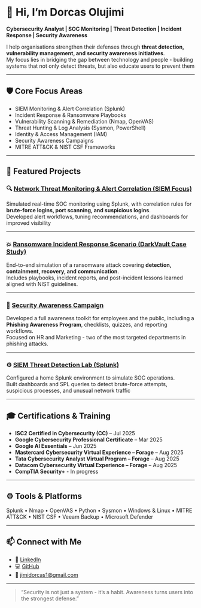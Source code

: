 # 👋 Hi, I’m Dorcas Olujimi  

**Cybersecurity Analyst | SOC Monitoring | Threat Detection | Incident Response | Security Awareness**

I help organisations strengthen their defenses through **threat detection, vulnerability management, and security awareness initiatives**.  
My focus lies in bridging the gap between technology and people - building systems that not only detect threats, but also educate users to prevent them

---

## 🛡️ Core Focus Areas
- SIEM Monitoring & Alert Correlation (Splunk)
- Incident Response & Ransomware Playbooks
- Vulnerability Scanning & Remediation (Nmap, OpenVAS)
- Threat Hunting & Log Analysis (Sysmon, PowerShell)
- Identity & Access Management (IAM)
- Security Awareness Campaigns
- MITRE ATT&CK & NIST CSF Frameworks

---

## 📂 Featured Projects

### 🔍 [Network Threat Monitoring & Alert Correlation (SIEM Focus)](https://github.com/jimidorcas/network-threat-monitoring)
Simulated real-time SOC monitoring using Splunk, with correlation rules for **brute-force logins, port scanning, and suspicious logins**.  
Developed alert workflows, tuning recommendations, and dashboards for improved visibility

---

### 💥 [Ransomware Incident Response Scenario (DarkVault Case Study)](https://github.com/jimidorcas/ransomware-incident-response)
End-to-end simulation of a ransomware attack covering **detection, containment, recovery, and communication**.  
Includes playbooks, incident reports, and post-incident lessons learned aligned with NIST guidelines.

---

### 🧠 [Security Awareness Campaign](https://github.com/jimidorcas/security-awareness-campaign)
Developed a full awareness toolkit for employees and the public, including a **Phishing Awareness Program**, checklists, quizzes, and reporting workflows.  
Focused on HR and Marketing - two of the most targeted departments in phishing attacks.

---

### ⚙️ [SIEM Threat Detection Lab (Splunk)](https://github.com/jimidorcas/siem-monitoring-lab)
Configured a home Splunk environment to simulate SOC operations.  
Built dashboards and SPL queries to detect brute-force attempts, suspicious processes, and unusual network traffic

---

## 🎓 Certifications & Training
- **ISC2 Certified in Cybersecurity (CC)** – Jul 2025  
- **Google Cybersecurity Professional Certificate** – Mar 2025  
- **Google AI Essentials** – Jun 2025  
- **Mastercard Cybersecurity Virtual Experience – Forage** – Aug 2025  
- **Tata Cybersecurity Analyst Virtual Program – Forage** – Aug 2025  
- **Datacom Cybersecurity Virtual Experience – Forage** – Aug 2025
- **CompTIA Security+** - In progress

---

## ⚙️ Tools & Platforms
Splunk • Nmap • OpenVAS • Python • Sysmon • Windows & Linux • MITRE ATT&CK • NIST CSF • Veeam Backup • Microsoft Defender  

---

## 📫 Connect with Me
- 💼 [LinkedIn](https://www.linkedin.com/in/dorcas-o-3028b29a/)  
- 💻 [GitHub](https://github.com/jimidorcas)  
- 📧 jimidorcas1@gmail.com  

---

> “Security is not just a system - it’s a habit. Awareness turns users into the strongest defense.”
